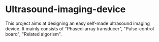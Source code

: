 # Ultrasound-imaging-device
This project aims at designing an easy self-made ultrasound imaging device. It mainly consists of "Phased-array transducer", "Pulse-control board", "Related algorism".
